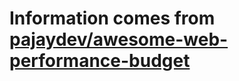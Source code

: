 # Information comes from [pajaydev/awesome-web-performance-budget](https://github.com/pajaydev/awesome-web-performance-budget)

